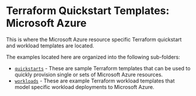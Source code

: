 # Terraform Quickstart Templates: Microsoft Azure

This is where the Microsoft Azure resource specific Terraform quickstart and workload templates are located.

The examples located here are organized into the following sub-folders:

- [`quickstarts`](quickstarts) - These are sample Terraform templates that can be used to quickly provision single or sets of Microsoft Azure resources.
- [`workloads`](workloads) - These are example Terraform workload templates that model specific workload deployments to Microsoft Azure.
